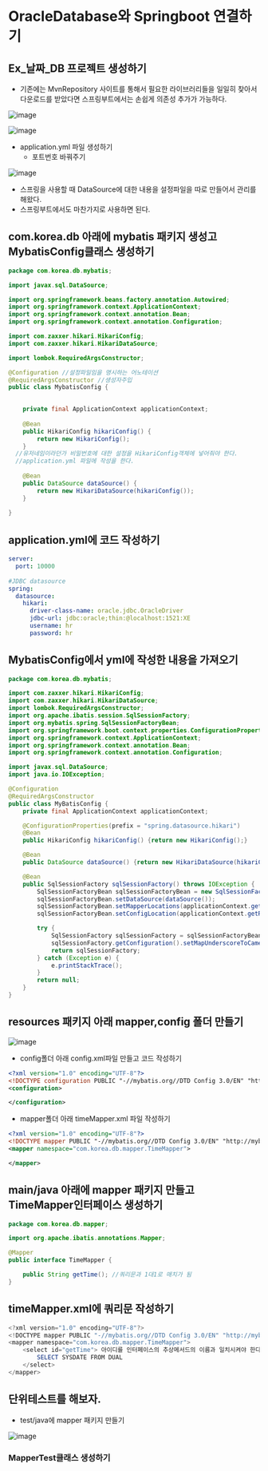 # OracleDatabase와 Springboot 연결하기

## Ex_날짜_DB 프로젝트 생성하기
- 기존에는 MvnRepository 사이트를 통해서 필요한 라이브러리들을 일일히 찾아서 다운로드를 받았다면 스프링부트에서는 손쉽게 의존성 추가가 가능하다.

![image](https://github.com/to7485/Web1500/assets/54658614/89c7d872-00b3-4b66-a98e-15a77356c4d3)

![image](https://github.com/to7485/Web1500/assets/54658614/68f6ae7b-abcd-456a-8b71-ab8574022d17)

- application.yml 파일 생성하기
  - 포트번호 바꿔주기

 ![image](https://github.com/to7485/Web1500/assets/54658614/33b5b7e3-8c9f-48a8-9f86-a84b487edbce)

- 스프링을 사용할 때 DataSource에 대한 내용을 설정파일을 따로 만들어서 관리를 해왔다.
- 스프링부트에서도 마찬가지로 사용하면 된다.

## com.korea.db 아래에 mybatis 패키지 생성고 MybatisConfig클래스 생성하기
```java
package com.korea.db.mybatis;

import javax.sql.DataSource;

import org.springframework.beans.factory.annotation.Autowired;
import org.springframework.context.ApplicationContext;
import org.springframework.context.annotation.Bean;
import org.springframework.context.annotation.Configuration;

import com.zaxxer.hikari.HikariConfig;
import com.zaxxer.hikari.HikariDataSource;

import lombok.RequiredArgsConstructor;

@Configuration //설정파일임을 명시하는 어노테이션
@RequiredArgsConstructor //생성자주입
public class MybatisConfig {

	
	private final ApplicationContext applicationContext;
	
	@Bean
	public HikariConfig hikariConfig() {
		return new HikariConfig();
	}
  //유저네임이라던가 비밀번호에 대한 설정을 HikariConfig객체에 넣어줘야 한다.
  //application.yml 파일에 작성을 한다.
	
	@Bean
	public DataSource dataSource() {
		return new HikariDataSource(hikariConfig());
	}
	
}

```

## application.yml에 코드 작성하기
```yml
server:
  port: 10000
   
#JDBC datasource
spring:
  datasource:
    hikari:
      driver-class-name: oracle.jdbc.OracleDriver
      jdbc-url: jdbc:oracle;thin:@localhost:1521:XE
      username: hr
      password: hr  
```

## MybatisConfig에서 yml에 작성한 내용을 가져오기
```java
package com.korea.db.mybatis;

import com.zaxxer.hikari.HikariConfig;
import com.zaxxer.hikari.HikariDataSource;
import lombok.RequiredArgsConstructor;
import org.apache.ibatis.session.SqlSessionFactory;
import org.mybatis.spring.SqlSessionFactoryBean;
import org.springframework.boot.context.properties.ConfigurationProperties;
import org.springframework.context.ApplicationContext;
import org.springframework.context.annotation.Bean;
import org.springframework.context.annotation.Configuration;

import javax.sql.DataSource;
import java.io.IOException;

@Configuration
@RequiredArgsConstructor
public class MyBatisConfig {
    private final ApplicationContext applicationContext;

    @ConfigurationProperties(prefix = "spring.datasource.hikari")
    @Bean
    public HikariConfig hikariConfig() {return new HikariConfig();}

    @Bean
    public DataSource dataSource() {return new HikariDataSource(hikariConfig());}

    @Bean
    public SqlSessionFactory sqlSessionFactory() throws IOException {
        SqlSessionFactoryBean sqlSessionFactoryBean = new SqlSessionFactoryBean();
        sqlSessionFactoryBean.setDataSource(dataSource());
        sqlSessionFactoryBean.setMapperLocations(applicationContext.getResources("classpath*:/mapper/*.xml"));
        sqlSessionFactoryBean.setConfigLocation(applicationContext.getResource("classpath:/config/config.xml"));

        try {
            SqlSessionFactory sqlSessionFactory = sqlSessionFactoryBean.getObject();
            sqlSessionFactory.getConfiguration().setMapUnderscoreToCamelCase(true);
            return sqlSessionFactory;
        } catch (Exception e) {
            e.printStackTrace();
        }
        return null;
    }
}
```

## resources 패키지 아래 mapper,config 폴더 만들기

![image](https://github.com/to7485/Web1500/assets/54658614/782efd6b-72f3-470f-9c05-08cf396a8c55)

- config폴더 아래 config.xml파일 만들고 코드 작성하기
```xml
<?xml version="1.0" encoding="UTF-8"?>
<!DOCTYPE configuration PUBLIC "-//mybatis.org//DTD Config 3.0/EN" "http://mybatis.org/dtd/mybatis-3-config.dtd">
<configuration>

</configuration>
```
- mapper폴더 아래 timeMapper.xml 파일 작성하기
```xml
<?xml version="1.0" encoding="UTF-8"?>
<!DOCTYPE mapper PUBLIC "-//mybatis.org//DTD Config 3.0/EN" "http://mybatis.org/dtd/mybatis-3-mapper.dtd">
<mapper namespace="com.korea.db.mapper.TimeMapper">

</mapper>
```

## main/java 아래에 mapper 패키지 만들고 TimeMapper인터페이스 생성하기
```java
package com.korea.db.mapper;

import org.apache.ibatis.annotations.Mapper;

@Mapper
public interface TimeMapper {

	public String getTime(); //쿼리문과 1대1로 매치가 됨
}

```

## timeMapper.xml에 쿼리문 작성하기
```java
<?xml version="1.0" encoding="UTF-8"?>
<!DOCTYPE mapper PUBLIC "-//mybatis.org//DTD Config 3.0/EN" "http://mybatis.org/dtd/mybatis-3-mapper.dtd">
<mapper namespace="com.korea.db.mapper.TimeMapper">
	<select id="getTime"> 아이디를 인터페이스의 추상메서드의 이름과 일치시켜야 한다.
		SELECT SYSDATE FROM DUAL
	</select>
</mapper>
```

## 단위테스트를 해보자.
- test/java에 mapper 패키지 만들기

![image](https://github.com/to7485/Web1500/assets/54658614/c56baf4a-6770-4697-9663-53f870540daa)

### MapperTest클래스 생성하기
```java

```
